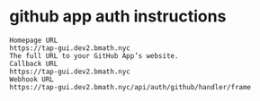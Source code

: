 github app auth instructions
============================
```
Homepage URL
https://tap-gui.dev2.bmath.nyc
The full URL to your GitHub App’s website.
Callback URL
https://tap-gui.dev2.bmath.nyc
Webhook URL
https://tap-gui.dev2.bmath.nyc/api/auth/github/handler/frame
```
